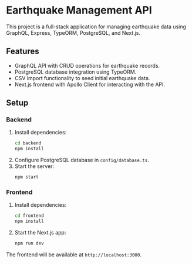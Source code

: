 # Earthquake Management API

This project is a full-stack application for managing earthquake data using GraphQL, Express, TypeORM, PostgreSQL, and Next.js.

## Features

- GraphQL API with CRUD operations for earthquake records.
- PostgreSQL database integration using TypeORM.
- CSV import functionality to seed initial earthquake data.
- Next.js frontend with Apollo Client for interacting with the API.

## Setup

### Backend

1. Install dependencies:
   ```sh
   cd backend
   npm install
   ```
2. Configure PostgreSQL database in `config/database.ts`.
3. Start the server:
   ```sh
   npm start
   ```

### Frontend

1. Install dependencies:
   ```sh
   cd frontend
   npm install
   ```
2. Start the Next.js app:
   ```sh
   npm run dev
   ```

The frontend will be available at `http://localhost:3000`.
